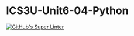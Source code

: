 # ICS3U-Unit6-04-Python

[![GitHub's Super Linter](https://github.com/Huzaifa-Khalid-2/ICS3U-Unit6-04-Python/workflows/GitHub's%20Super%20Linter/badge.svg)](https://github.com/Huzaifa-Khalid-2/ICS3U-Unit6-04-Python/actions)
